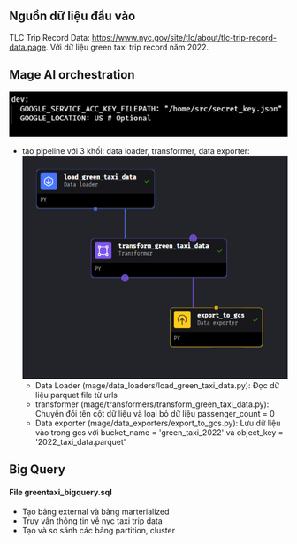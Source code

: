 ##  Nguồn dữ liệu đầu vào
TLC Trip Record Data: https://www.nyc.gov/site/tlc/about/tlc-trip-record-data.page. Với dữ liệu green taxi trip record năm 2022.

## Mage AI orchestration
![alt text](image-1.png)
- tạo pipeline với 3 khối: data loader, transformer, data exporter:
![alt text](image.png)
    * Data Loader (mage/data_loaders/load_green_taxi_data.py): Đọc dữ liệu parquet file từ urls
    * transformer (mage/transformers/transform_green_taxi_data.py): Chuyển đổi tên cột dữ liệu và loại bỏ dữ liệu passenger_count = 0
    * Data exporter (mage/data_exporters/export_to_gcs.py): Lưu dữ liệu vào trong gcs với bucket_name = 'green_taxi_2022' và object_key = '2022_taxi_data.parquet'

## Big Query
#### File greentaxi_bigquery.sql
- Tạo bảng external và bảng marterialized
- Truy vấn thông tin về nyc taxi trip data
- Tạo và so sánh các bảng partition, cluster
